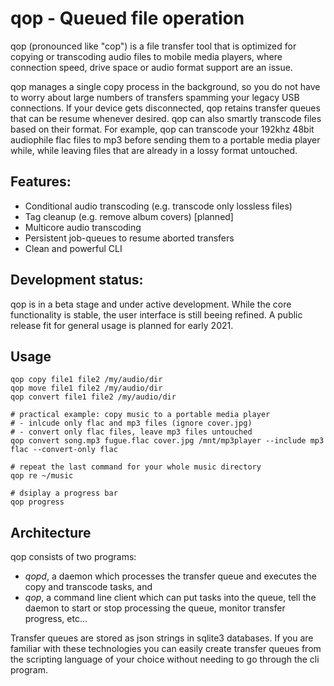 # qop - Queued file operation

qop (pronounced like "cop") is a file transfer tool that is optimized for copying or transcoding audio files to mobile 
media players, where connection speed, drive space or audio format support are an issue.

qop manages a single copy process in the background, so you do not have to worry about large numbers of transfers
spamming your legacy USB connections. If your device gets disconnected, qop retains transfer queues that can be resume whenever desired. qop
can also smartly transcode files based on their format. For example, qop can transcode your 192khz 48bit audiophile flac files to mp3 before sending them to a portable media player while, while leaving files that are already in a lossy format untouched.


## Features:

* Conditional audio transcoding (e.g. transcode only lossless files) 
* Tag cleanup (e.g. remove album covers) [planned]
* Multicore audio transcoding
* Persistent job-queues to resume aborted transfers 
* Clean and powerful CLI


## Development status:

qop is in a beta stage and under active development. While the core functionality is stable, the user interface is still beeing refined. A public release fit for general usage is planned for early 2021.


## Usage 

```
qop copy file1 file2 /my/audio/dir
qop move file1 file2 /my/audio/dir
qop convert file1 file2 /my/audio/dir

# practical example: copy music to a portable media player
# - inlcude only flac and mp3 files (ignore cover.jpg)
# - convert only flac files, leave mp3 files untouched
qop convert song.mp3 fugue.flac cover.jpg /mnt/mp3player --include mp3 flac --convert-only flac 

# repeat the last command for your whole music directory
qop re ~/music

# dsiplay a progress bar
qop progress 
```

## Architecture

qop consists of two programs: 

- *qopd*, a daemon which processes the transfer queue and executes the copy and transcode tasks, and 
- *qop*, a command line client which can put tasks into the queue, tell the daemon to start or stop processing
    the queue, monitor transfer progress, etc...
    
Transfer queues are stored as json strings in sqlite3 databases. If you are familiar with these 
technologies you can easily create transfer queues from the scripting language of your choice without needing to
go through the cli program.
 
